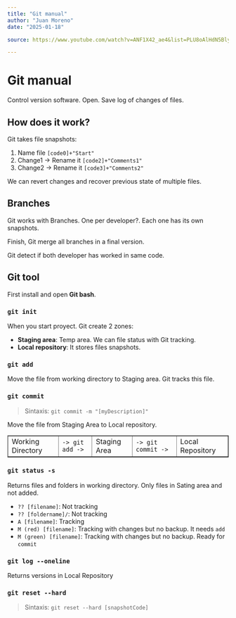 ```yaml
---
title: "Git manual"
author: "Juan Moreno"
date: "2025-01-18"

source: https://www.youtube.com/watch?v=ANF1X42_ae4&list=PLU8oAlHdN5BlyaPFiNQcV0xDqy0eR35aU<

---
```


# Git manual
Control version software. Open. Save log of changes of files.

## How does it work?

Git takes file snapshots:

1. Name file ```[code0]+"Start"```
2. Change1 -> Rename it ```[code2]+"Comments1"```
3. Change2 -> Rename it ```[code3]+"Comments2"```

We can revert changes and recover previous state of multiple files.

## Branches
Git works with Branches. One per developer?. Each one has its own snapshots.

Finish, Git merge all branches in a final version.

Git detect if both developer has worked in same code.

## Git tool
First install and open **Git bash**.

### ```git init```
When you start proyect. Git create 2 zones:

- **Staging area**: Temp area. We can file status with Git tracking.
- **Local repository**: It stores files snapshots.

### ```git add```
Move the file from working directory to Staging area. Git tracks this file.

### ```git commit```
>Sintaxis: ```git commit -m "[myDescription]"```

Move the file from Staging Area to Local repository.

<table border="1">
<tr>
	<td>Working Directory</td>
	<td><code>-> git add -></code></td>
	<td>Staging Area</td>
	<td><code>-> git commit -></code></td>
	<td>Local Repository</td>
</tr>
</table>

### ```git status -s```
Returns files and folders in working directory. Only files in Sating area and not added.

- ```?? [filename]```: Not tracking
- ```?? [foldername]/```: Not tracking
- ```A [filename]```: Tracking
- ```M (red) [filename]```: Tracking with changes but no backup. It needs ```add```
- ```M (green) [filename]```: Tracking with changes but no backup. Ready for ```commit```

### ```git log --oneline```
Returns versions in Local Repository

### ```git reset --hard```
>Sintaxis: ```git reset --hard [snapshotCode]```




























